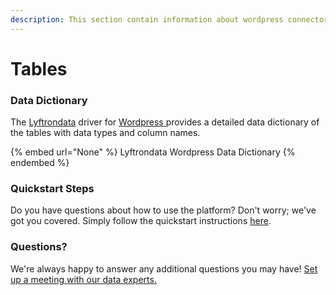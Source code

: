 ```yaml
---
description: This section contain information about wordpress connector tables information
---
```


# Tables

### Data Dictionary

The [Lyftrondata](https://www.lyftrondata.com/) driver for [Wordpress](None/)[ ](https://www.lyftrondata.com/integration/wordpress/)provides a detailed data dictionary of the tables with data types and column names.

{% embed url="None" %}
Lyftrondata Wordpress Data Dictionary
{% endembed %}

### Quickstart Steps

Do you have questions about how to use the platform? Don't worry; we've got you covered. Simply follow the quickstart instructions [here](../README.md).

### Questions? <a href="#questions" id="questions"></a>

We're always happy to answer any additional questions you may have! [Set up a meeting with our data experts.](https://www.lyftrondata.com/book-a-meeting/)

